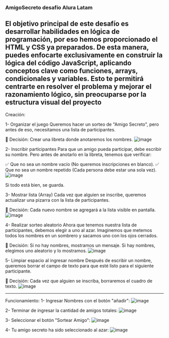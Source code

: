 ### AmigoSecreto desafío Alura Latam
El objetivo principal de este desafío es desarrollar habilidades en lógica de programación, por eso hemos proporcionado el HTML y CSS ya preparados. De esta manera, puedes enfocarte exclusivamente en construir la lógica del código JavaScript, aplicando conceptos clave como funciones, arrays, condicionales y variables. Esto te permitirá centrarte en resolver el problema y mejorar el razonamiento lógico, sin preocuparse por la estructura visual del proyecto
----------------------------------------------------------------------------------------------------
Creación:

1- Organizar el juego
Queremos hacer un sorteo de "Amigo Secreto", pero antes de eso, necesitamos una lista de participantes.

📌 Decisión: Crear una libreta donde anotaremos los nombres.
![image](https://github.com/user-attachments/assets/6915bc93-71bc-4f81-8c19-e28cb2ce4378)

2- Inscribir participantes
Para que un amigo pueda participar, debe escribir su nombre.
Pero antes de anotarlo en la libreta, tenemos que verificar:

✅ Que no sea un nombre vacío (No queremos inscripciones en blanco).
✅ Que no sea un nombre repetido (Cada persona debe estar una sola vez).
![image](https://github.com/user-attachments/assets/c9bddf40-a8ed-42ad-a584-20385280dfdf)

Si todo está bien, se guarda.

3- Mostrar lista (Array)
Cada vez que alguien se inscribe, queremos actualizar una pizarra con la lista de participantes.

📌 Decisión:
Cada nuevo nombre se agregará a la lista visible en pantalla.
![image](https://github.com/user-attachments/assets/a9a4d241-9cc3-4761-a6f3-0e6f78bd0d66)

4- Realizar sorteo aleatorio
Ahora que tenemos nuestra lista de participantes, debemos elegir a uno al azar.
Imaginemos que metemos todos los nombres en un sombrero y sacamos uno con los ojos cerrados.

📌 Decisión:
Si no hay nombres, mostramos un mensaje.
Si hay nombres, elegimos uno aleatorio y lo mostramos.
![image](https://github.com/user-attachments/assets/15f62acb-1383-43de-8056-19c97e148513)

5- Limpiar espacio al ingresar nombre
Después de escribir un nombre, queremos borrar el campo de texto para que esté listo para el siguiente participante.

📌 Decisión:
Cada vez que alguien se inscriba, borraremos el cuadro de texto.
![image](https://github.com/user-attachments/assets/38c1cccb-f173-4dfc-bb2f-cde4168573e7)

_____________________________________________________________________________________________________________________________
Funcionamiento:
1- Ingresar Nombres con el botón "añadir":
![image](https://github.com/user-attachments/assets/ec6e8088-2581-437b-bb96-6e1ac8e60fb7)

2- Terminar de ingresar la cantidad de amigos totales:
![image](https://github.com/user-attachments/assets/f3979582-1835-46ee-964f-989ca5f16a80)

3- Seleccionar el botón "Sortear Amigo":
![image](https://github.com/user-attachments/assets/69fba1f1-d83a-465e-949f-363b835f1f3a)

4- Tu amigo secreto ha sido seleccionado al azar:
![image](https://github.com/user-attachments/assets/b903e90d-bf41-400d-940a-4b55d68ecfe3)







